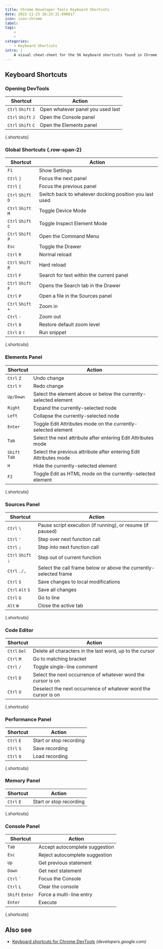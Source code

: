 ```yaml
---
title: Chrome Developer Tools Keyboard Shortcuts
date: 2022-11-23 16:23:31.696017
icon: icon-chrome
label: 
tags: 
    - 
    - 
categories:
    - Keyboard Shortcuts
intro: |
    A visual cheat-sheet for the 56 keyboard shortcuts found in Chrome's Developer Tools
---
```




Keyboard Shortcuts
------------------



### Opening DevTools

Shortcut | Action
---|---
`Ctrl` `Shift` `I`  | Open whatever panel you used last
`Ctrl` `Shift` `J`  | Open the Console panel
`Ctrl` `Shift` `C`  | Open the Elements panel
{.shortcuts}


### Global Shortcuts  {.row-span-2}

Shortcut | Action
---|---
`F1`  | Show Settings
`Ctrl` `]`  | Focus the next panel
`Ctrl` `[`  | Focus the previous panel
`Ctrl` `Shift` `D`  | Switch back to whatever docking position you last used
`Ctrl` `Shift` `M`  | Toggle Device Mode
`Ctrl` `Shift` `C`  | Toggle Inspect Element Mode
`Ctrl` `Shift` `P`  | Open the Command Menu
`Esc`  | Toggle the Drawer
`Ctrl` `R`  | Normal reload
`Ctrl` `Shift` `R`  | Hard reload
`Ctrl` `F`  | Search for text within the current panel
`Ctrl` `Shift` `F`  | Opens the Search tab in the Drawer
`Ctrl` `P`  | Open a file in the Sources panel
`Ctrl` `Shift` `+`  | Zoom in
`Ctrl` `-`  | Zoom out
`Ctrl` `0`  | Restore default zoom level
`Ctrl` `O` `!`  | Run snippet
{.shortcuts}


### Elements Panel

Shortcut | Action
---|---
`Ctrl` `Z`  | Undo change
`Ctrl` `Y`  | Redo change
`Up/Down`  | Select the element above or below the currently-selected element
`Right`  | Expand the currently-selected node
`Left`  | Collapse the currently-selected node
`Enter`  | Toggle Edit Attributes mode on the currently-selected element
`Tab`  | Select the next attribute after entering Edit Attributes mode
`Shift` `Tab`  | Select the previous attribute after entering Edit Attributes mode
`H`  | Hide the currently-selected element
`F2`  | Toggle Edit as HTML mode on the currently-selected element
{.shortcuts}


### Sources Panel

Shortcut | Action
---|---
`Ctrl` `\`  | Pause script execution (if running), or resume (if paused)
`Ctrl` `'`  | Step over next function call
`Ctrl` `;`  | Step into next function call
`Ctrl` `Shift` `;`  | Step out of current function
`Ctrl` `./,`  | Select the call frame below or above the currently-selected frame
`Ctrl` `S`  | Save changes to local modifications
`Ctrl` `Alt` `S`  | Save all changes
`Ctrl` `G`  | Go to line
`Alt` `W`  | Close the active tab
{.shortcuts}


### Code Editor

Shortcut | Action
---|---
`Ctrl` `Del`  | Delete all characters in the last word, up to the cursor
`Ctrl` `M`  | Go to matching bracket
`Ctrl` `/`  | Toggle single-line comment
`Ctrl` `D`  | Select the next occurrence of whatever word the cursor is on
`Ctrl` `U`  | Deselect the next occurrence of whatever word the cursor is on
{.shortcuts}


### Performance Panel

Shortcut | Action
---|---
`Ctrl` `E`  | Start or stop recording
`Ctrl` `S`  | Save recording
`Ctrl` `O`  | Load recording
{.shortcuts}


### Memory Panel

Shortcut | Action
---|---
`Ctrl` `E`  | Start or stop recording
{.shortcuts}


### Console Panel

Shortcut | Action
---|---
`Tab`  | Accept autocomplete suggestion
`Esc`  | Reject autocomplete suggestion
`Up`  | Get previous statement
`Down`  | Get next statement
`Ctrl` <code>\`</code> | Focus the Console
`Ctrl` `L`  | Clear the console
`Shift` `Enter`  | Force a multi-line entry
`Enter`  | Execute
{.shortcuts}




Also see
--------
- [Keyboard shortcuts for Chrome DevTools](https://developers.google.com/web/tools/chrome-devtools/shortcuts) _(developers.google.com)_
